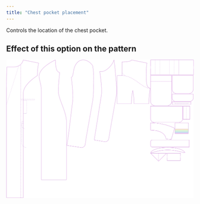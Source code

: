 ```yaml
---
title: "Chest pocket placement"
---
```


Controls the location of the chest pocket.

## Effect of this option on the pattern

![This image shows the effect of this option by superimposing several variants that have a different value for this option](carlita_chestpocketplacement_sample.svg "Effect of this option on the pattern")
